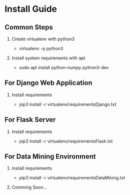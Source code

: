 # Install Guide
## Common Steps
1. Create virtualenv with python3

   * virtualenv -p python3 <VIRTUALENV FOLDER>
2. Install system requirements with apt

   * sudo apt install python-numpy python3-dev
## For Django Web Application
1. Install requirements

   * pip3 install -r virtualenv/requirementsDjango.txt
   
## For Flask Server
1. Install requirements

   * pip3 install -r virtualenv/requirementsFlask.txt
   
## For Data Mining Environment
1. Install requirements

   * pip3 install -r virtualenv/requirementsDataMining.txt
4.  Comming Soon...
